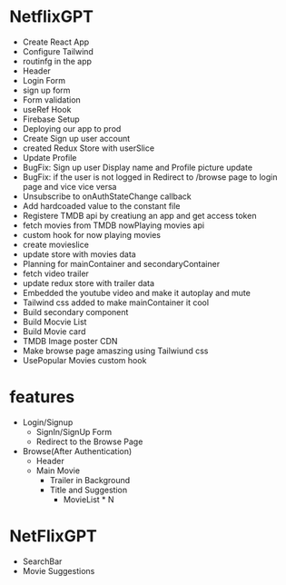 # NetflixGPT

-   Create React App
-   Configure Tailwind
-   routinfg in the app
-   Header
-   Login Form
-   sign up form
-   Form validation
-   useRef Hook
-   Firebase Setup
-   Deploying our app to prod
-   Create Sign up user account
-   created Redux Store with userSlice
-   Update Profile
-   BugFix: Sign up user Display name and Profile picture update
-   BugFix: if the user is not logged in Redirect to /browse page to login page and vice vice versa
-   Unsubscribe to onAuthStateChange callback
-   Add hardcoaded value to the constant file
-   Registere TMDB api by creatiung an app and get access token
-   fetch movies from TMDB nowPlaying movies api
-   custom hook for now playing movies
-   create movieslice
-   update store with movies data
-   Planning for mainContainer and secondaryContainer
-   fetch video trailer
-   update redux store with trailer data
-   Embedded the youtube video and make it autoplay and mute
-   Tailwind css added to make mainContainer it cool
-   Build secondary component
-   Build Mocvie List
-   Build Movie card
-   TMDB Image poster CDN
-   Make browse page amaszing using Tailwiund css
-   UsePopular Movies custom hook

# features

-   Login/Signup
    -   SignIn/SignUp Form
    -   Redirect to the Browse Page
-   Browse(After Authentication)
    -   Header
    -   Main Movie
        -   Trailer in Background
        -   Title and Suggestion
            -   MovieList \* N

# NetFlixGPT

-   SearchBar
-   Movie Suggestions

